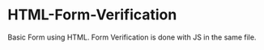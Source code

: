 # HTML-Form-Verification

Basic Form using HTML. Form Verification is done with JS in the same file. 
